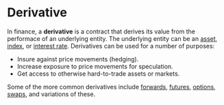 # Derivative

In finance, a **derivative** is a contract that derives its value from the performace of an underlying entity. The underlying entity can be an [asset](), [index](), or [interest rate](). Derivatives can be used for a number of purposes:

- Insure against price movements (hedging).
- Increase exposure to price movements for speculation.
- Get access to otherwise hard-to-trade assets or markets.

Some of the more common derivatives include [forwards](), [futures](), [options](), [swaps](), and variations of these.

